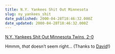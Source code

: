 ```yaml
---
title: N.Y. Yankees Shit Out Minnesota
slug: ny_yankees_shit
date_published: 2000-04-28T18:46:32.000Z
date_updated: 2000-04-28T18:46:32.000Z
---
```


[N.Y. Yankees Shit Out Minnesota Twins, 2-0](http://news.excite.com/news/r/000426/21/sports-al-games)

Hmmm, *that* doesn’t seem right… (Thanks to [David](http://www.netwert.com/ideapad/)!)
